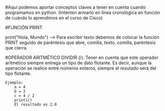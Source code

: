 #Aquí podemos aportar conceptos claves a tener en cuenta cuando programamos en python. (Intenten armarlo en línea cronológica en función de cuándo lo aprendimos en el curso de Cisco)



#FUNCIÓN PRINT

print("Hola, Mundo") --> Para escribir texto debemos de colocar la función PRINT seguido de paréntesis que abre, comilla, texto, comilla, paréntesis que cierra.




#OPERADOR ARITMÉTICO DIVIDIR (/): Tener en cuenta que este operador aritmético siempre entrega un tipo de dato flotante. Es decir, aunque la operación se realice entre números enteros, siempre el resutado será del tipo flotante. 
		
	Ejemplo: 
		a = 4
		b = 2
		c = 4 / 2
		print(c)
		El resultado es 2.0
